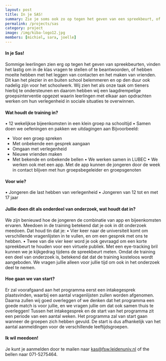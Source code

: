 ```yaml
---
layout: post
title: In je SAS!
summary: Zie je soms ook zo op tegen het geven van een spreekbeurt, of vind je het lastig om vragen te stellen in de klas of the beantwoorden, misschien is de training In je SAS! wel iets voor jou!
permalink: /projects/sas
category: project
image: /img/kiba-logo12.jpg
members: [michiel, sara, joelle]
---
```


#### In je Sas! 
Sommige leerlingen zien erg op tegen het geven van spreekbeurten, vinden het lastig om in de klas vragen te stellen of te beantwoorden, of hebben moeite hebben met het leggen van contacten en het maken van vrienden. Dit kan het plezier in en buiten school belemmeren en op den duur ook nadelig zijn voor het schoolwerk.
Wij zien het als onze taak om tieners hierbij te ondersteunen en daarom hebben wij een laagdrempelige groepsinterventie opgezet waarin leerlingen met elkaar aan opdrachten werken om hun verlegenheid in sociale situaties te overwinnen.

#### Wat houdt de training in?
•	12 wekelijkse bijeenkomsten in een klein groep na schooltijd
•	Samen doen we oefeningen en pakken we uitdagingen aan
Bijvoorbeeld:
-	Voor een groep spreken
-	Met onbekende een gesprek aangaan
-	Omgaan met verlegenheid
-	Nieuwe vrienden maken
-	Met bekende en onbekende bellen
•	We werken samen in LUBEC
•	We werken ook met een app. Met de app kunnen de jongeren door de week in contact blijven met hun groepsbegeleider en groepsgenoten

#### Voor wie?
•	Jongeren die last hebben van verlegenheid
•	Jongeren van 12 tot en met 17 jaar

#### Jullie doen dit als onderdeel van onderzoek, wat houdt dat in?
We zijn benieuwd hoe de jongeren de combinatie van app en bijeenkomsten ervaren. Meedoen in de training betekend dat je ook in dit onderzoek meedoen. Dat houd tin dat je:
•	Vier keer naar de universiteit komt om verschillende vragenlijsten in te vullen, en om een gesprek met ons te hebben.
•	Twee van die vier keer word je ook gevraagd om een korte spreekbeurt te houden voor een virtuele publiek. Met een eye-tracking bril kunnen we je kijkgedrag tijdens de spreekbeurt meten.
Omdat de training een deel van onderzoek is, betekend dat dat de training kosteloos wordt aangeboden. We vragen jullie alleen voor jullie tijd om ook in het onderzoek deel te nemen.



#### Hoe gaan we van start?
Er zal voorafgaand aan het programma eerst een intakegesprek plaatsvinden, waarbij een aantal vragenlijsten zullen worden afgenomen. Daarna zullen wij goed overleggen of we denken dat het programma een goede match is voor jullie, en we vragen jullie om dat ook samen thuis te overleggen!
Tussen het intakegesprek en de start van het programma zit een periode van een aantal weken. Het programma zal van start gaan wanneer de groepen zich hebben gevuld. De start is dus afhankelijk van het aantal aanmeldingen voor de verschillende leeftijdsgroepen.

#### Ik wil meedoen!
Je kunt je aanmelden door te mailen naar kas@fsw.leidenuniv.nl of the bellen naar 071-5275464.

<br>

